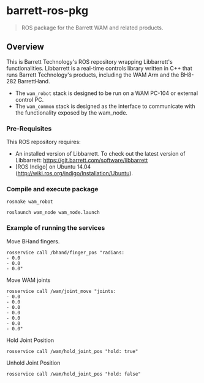 # barrett-ros-pkg
> ROS package for the Barrett WAM and related products.

## Overview
This is Barrett Technology's ROS repository wrapping Libbarrett's functionalities.  Libbarrett is a real-time controls library written in C++ that runs Barrett Technology's products, including the WAM Arm and the BH8-282 BarrettHand.
- The `wam_robot` stack is designed to be run on a WAM PC-104 or external control PC.
- The `wam_common` stack is designed as the interface to communicate with the 
functionality exposed by the wam_node.

### Pre-Requisites
This ROS repository requires:
- An installed version of Libbarrett. To check out the latest version of Libbarrett: https://git.barrett.com/software/libbarrett
- [ROS Indigo] on Ubuntu 14.04 (http://wiki.ros.org/indigo/Installation/Ubuntu).

### Compile and execute package
```
rosmake wam_robot
```

```
roslaunch wam_node wam_node.launch
```
	
### Example of running the services
Move BHand fingers.
```
rosservice call /bhand/finger_pos "radians:
- 0.0
- 0.0
- 0.0" 
```

Move WAM joints
```
rosservice call /wam/joint_move "joints:
- 0.0
- 0.0
- 0.0
- 0.0
- 0.0
- 0.0
- 0.0"
```

Hold Joint Position
```
rosservice call /wam/hold_joint_pos "hold: true"
```

Unhold Joint Position
```
rosservice call /wam/hold_joint_pos "hold: false"
```
